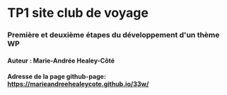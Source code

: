 # TP1 site club de voyage

### Première et deuxième étapes du développement d'un thème WP

#### Auteur : Marie-Andrée Healey-Côté

#### Adresse de la page github-page: https://marieandreehealeycote.github.io/33w/
